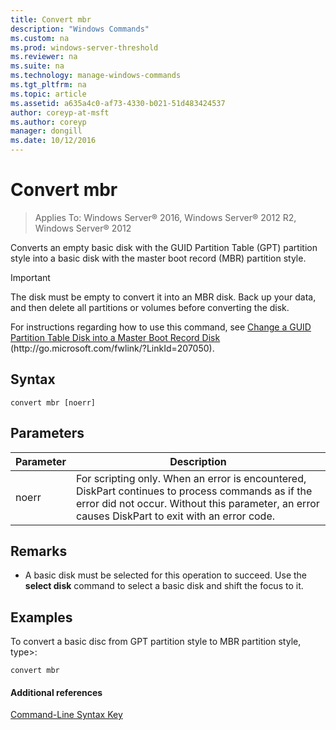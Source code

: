 ```yaml
---
title: Convert mbr
description: "Windows Commands"
ms.custom: na
ms.prod: windows-server-threshold
ms.reviewer: na
ms.suite: na
ms.technology: manage-windows-commands
ms.tgt_pltfrm: na
ms.topic: article
ms.assetid: a635a4c0-af73-4330-b021-51d483424537
author: coreyp-at-msft
ms.author: coreyp
manager: dongill
ms.date: 10/12/2016
---
```


# Convert mbr

>Applies To: Windows Server&reg; 2016, Windows Server&reg; 2012 R2, Windows Server&reg; 2012

Converts an empty basic disk with the GUID Partition Table \(GPT\) partition style into a basic disk with the master boot record \(MBR\) partition style.  
  
> [!IMPORTANT]  
> The disk must be empty to convert it into an MBR disk. Back up your data, and then delete all partitions or volumes before converting the disk.  
  
For instructions regarding how to use this command, see [Change a GUID Partition Table Disk into a Master Boot Record Disk](http://go.microsoft.com/fwlink/?LinkId=207050) \(http:\/\/go.microsoft.com\/fwlink\/?LinkId\=207050\).  
  
## Syntax  
  
```  
convert mbr [noerr]  
```  
  
## Parameters  
  
|Parameter|Description|  
|-------------|---------------|  
|noerr|For scripting only. When an error is encountered, DiskPart continues to process commands as if the error did not occur. Without this parameter, an error causes DiskPart to exit with an error code.|  
  
## Remarks  
  
-   A basic disk must be selected for this operation to succeed. Use the **select disk** command to select a basic disk and shift the focus to it.  
  
## <a name="BKMK_examples"></a>Examples  
To convert a basic disc from GPT partition style to MBR partition style, type>:  
  
```  
convert mbr  
```  
  
#### Additional references  
[Command-Line Syntax Key](Command-Line-Syntax-Key.md)  
  

  

